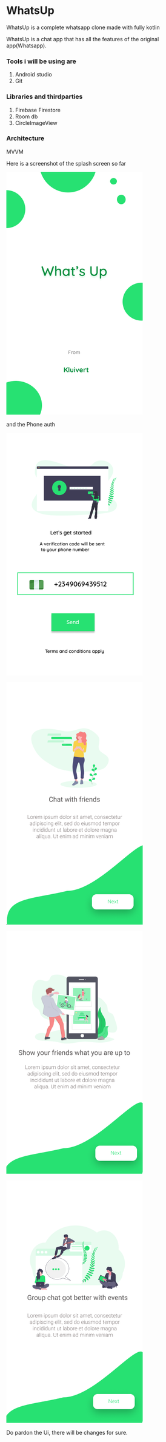# WhatsUp
WhatsUp is a complete whatsapp clone made with fully kotlin

WhatsUp is a chat app that has all the features of the original app(Whatsapp).

### Tools i will be using are

1. Android studio
2. Git

### Libraries and thirdparties

1. Firebase Firestore
2. Room db
3. CircleImageView

### Architecture
 MVVM
 
 Here is a screenshot of the splash screen so far
 
 ![alt text](https://github.com/Tristankluivert/WhatsUp/blob/master/Screenshots/WhatsUpSplash.png)
 
 and the Phone auth
 
 ![alt text](https://github.com/Tristankluivert/WhatsUp/blob/master/Screenshots/phone%20auth.png)
 
 ![alt text](https://github.com/Tristankluivert/WhatsUp/blob/master/Screenshots/introne.png)
 
 ![alt text](https://github.com/Tristankluivert/WhatsUp/blob/master/Screenshots/introtwo.png)
 
 ![alt text](https://github.com/Tristankluivert/WhatsUp/blob/master/Screenshots/introthree.png)
 
 
 
 
 
 Do pardon the Ui, there will be changes for sure.
